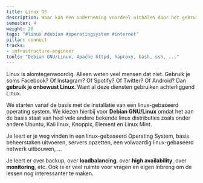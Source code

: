 ```yaml
---
title: Linux OS
description: Waar kan een onderneming voordeel uithalen door het gebruik van Linux? We leren hoe alomtegenwoordig linux is waarvoor het best gebruikt kan worden, hoe je het opzet, beheert en optimaliseert.
semester: 4
weight: 20
tags: "#linux #debian #operatingsystem #internet"
pillar: connect
tracks:
- infrastructure-engineer
tools: "Debian GNU/Linux, Apache httpd, haproxy, bash, ssh, ..."
---
```


Linux is alomtegenwoordig. Alleen weten veel mensen dat niet. Gebruik je soms Facebook? Of Instagram? Of Spotify? Of Twitter? Of Android? Dan **gebruik je onbewust Linux**. Want al deze diensten gebruiken achterliggend Linux.
 
We starten vanaf de basis met de installatie van een linux-gebaseerd operating system. We kiezen hierbij voor **Debian GNU/Linux** omdat het aan de basis staat van heel vele andere bekende linux distributies zoals onder andere Ubuntu, Kali linux, Knoppix, Element en Linux Mint.
 
Je leert er je weg vinden in een linux-gebaseerd Operating System, basis beheerstaken uitvoeren, servers opzetten, een volwaardig linux-gebaseerd netwerk uitbouwen,&nbsp;...
 
Je leert er over backup, over **loadbalancing**, over **high availability**, over **monitoring**, etc. Ook is er veel ruimte voor vragen en eigen inbreng om de lessen nog interessanter te maken.

